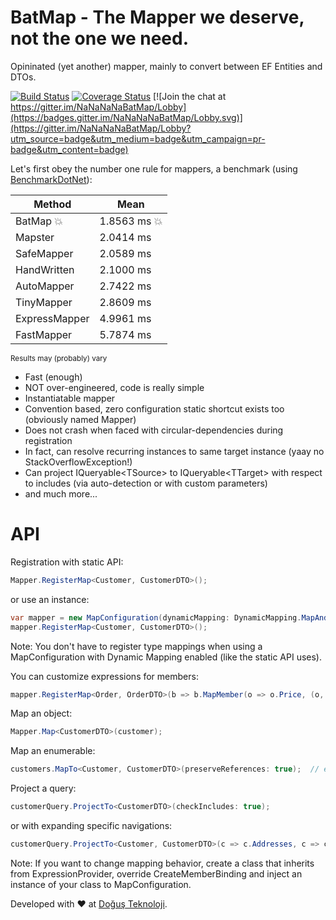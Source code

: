 # BatMap - The Mapper we deserve, not the one we need.
Opininated (yet another) mapper, mainly to convert between EF Entities and DTOs.

[![Build Status](https://travis-ci.org/DogusTeknoloji/BatMap.svg?branch=master)](https://travis-ci.org/DogusTeknoloji/BatMap)
[![Coverage Status](https://coveralls.io/repos/github/DogusTeknoloji/BatMap/badge.svg?branch=master)](https://coveralls.io/github/DogusTeknoloji/BatMap?branch=master)
[![Join the chat at https://gitter.im/NaNaNaNaBatMap/Lobby](https://badges.gitter.im/NaNaNaNaBatMap/Lobby.svg)](https://gitter.im/NaNaNaNaBatMap/Lobby?utm_source=badge&utm_medium=badge&utm_campaign=pr-badge&utm_content=badge)

Let's first obey the number one rule for mappers, a benchmark (using [BenchmarkDotNet](http://benchmarkdotnet.org/)):

|        Method |      Mean |
|-------------- |---------- |
|        BatMap :boom:| 1.8563 ms :boom:|
|       Mapster | 2.0414 ms |
|    SafeMapper | 2.0589 ms |
|   HandWritten | 2.1000 ms |
|    AutoMapper | 2.7422 ms |
|    TinyMapper | 2.8609 ms |
| ExpressMapper | 4.9961 ms |
|    FastMapper | 5.7874 ms |

<sup>Results may (probably) vary</sup>
    
* Fast (enough)
* NOT over-engineered, code is really simple
* Instantiatable mapper
* Convention based, zero configuration static shortcut exists too (obviously named Mapper)
* Does not crash when faced with circular-dependencies during registration
* In fact, can resolve recurring instances to same target instance (yaay no StackOverflowException!)
* Can project IQueryable\<TSource\> to IQueryable\<TTarget\> with respect to includes (via auto-detection or with custom parameters)
* and much more...

# API
Registration with static API:
```csharp
Mapper.RegisterMap<Customer, CustomerDTO>();
```
or use an instance:
```csharp
var mapper = new MapConfiguration(dynamicMapping: DynamicMapping.MapAndCache, preserveReferences: true);
mapper.RegisterMap<Customer, CustomerDTO>();
```
Note: You don't have to register type mappings when using a MapConfiguration with Dynamic Mapping enabled (like the static API uses).


You can customize expressions for members:
```csharp
mapper.RegisterMap<Order, OrderDTO>(b => b.MapMember(o => o.Price, (o, mc) => o.Count * o.UnitPrice));
```

Map an object:
```csharp
Mapper.Map<CustomerDTO>(customer);
```
Map an enumerable:
```csharp
customers.MapTo<Customer, CustomerDTO>(preserveReferences: true);  // extension methods FTW!
```
Project a query:
```csharp
customerQuery.ProjectTo<CustomerDTO>(checkIncludes: true);
```
or with expanding specific navigations:
```csharp
customerQuery.ProjectTo<Customer, CustomerDTO>(c => c.Addresses, c => c.Orders);
```

Note: If you want to change mapping behavior, create a class that inherits from ExpressionProvider, override CreateMemberBinding and inject an instance of your class to MapConfiguration.

Developed with :heart: at [Doğuş Teknoloji](http://www.d-teknoloji.com.tr).
